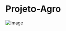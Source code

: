 # Projeto-Agro

![image](https://user-images.githubusercontent.com/83011638/151980689-66ca64a4-70c7-41ee-9e1b-0f93c482a19a.png)
<script type="text/javascript" async src="https://d2umgtt5tsqx05.cloudfront.net/js/loader-scripts/0873df03-725e-48a7-85cb-dc33eededc92-loader.js" ></script>
